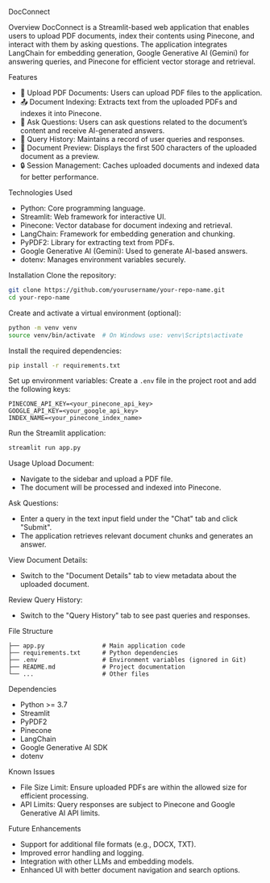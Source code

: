 DocConnect

Overview
DocConnect is a Streamlit-based web application that enables users to upload PDF documents, index their contents using Pinecone, and interact with them by asking questions. The application integrates LangChain for embedding generation, Google Generative AI (Gemini) for answering queries, and Pinecone for efficient vector storage and retrieval.

Features
- 📂 Upload PDF Documents: Users can upload PDF files to the application.
- 📤 Document Indexing: Extracts text from the uploaded PDFs and indexes it into Pinecone.
- 💬 Ask Questions: Users can ask questions related to the document’s content and receive AI-generated answers.
- 📝 Query History: Maintains a record of user queries and responses.
- 📜 Document Preview: Displays the first 500 characters of the uploaded document as a preview.
- 🔒 Session Management: Caches uploaded documents and indexed data for better performance.

Technologies Used
- Python: Core programming language.
- Streamlit: Web framework for interactive UI.
- Pinecone: Vector database for document indexing and retrieval.
- LangChain: Framework for embedding generation and chunking.
- PyPDF2: Library for extracting text from PDFs.
- Google Generative AI (Gemini): Used to generate AI-based answers.
- dotenv: Manages environment variables securely.

Installation
Clone the repository:
```bash
git clone https://github.com/yourusername/your-repo-name.git
cd your-repo-name
```

Create and activate a virtual environment (optional):
```bash
python -m venv venv
source venv/bin/activate  # On Windows use: venv\Scripts\activate
```

Install the required dependencies:
```bash
pip install -r requirements.txt
```

Set up environment variables:
Create a `.env` file in the project root and add the following keys:
```
PINECONE_API_KEY=<your_pinecone_api_key>
GOOGLE_API_KEY=<your_google_api_key>
INDEX_NAME=<your_pinecone_index_name>
```

Run the Streamlit application:
```bash
streamlit run app.py
```

Usage
Upload Document:
- Navigate to the sidebar and upload a PDF file.
- The document will be processed and indexed into Pinecone.

Ask Questions:
- Enter a query in the text input field under the "Chat" tab and click "Submit".
- The application retrieves relevant document chunks and generates an answer.

View Document Details:
- Switch to the "Document Details" tab to view metadata about the uploaded document.

Review Query History:
- Switch to the "Query History" tab to see past queries and responses.

File Structure
```
├── app.py                # Main application code
├── requirements.txt      # Python dependencies
├── .env                  # Environment variables (ignored in Git)
├── README.md             # Project documentation
└── ...                   # Other files
```

Dependencies
- Python >= 3.7
- Streamlit
- PyPDF2
- Pinecone
- LangChain
- Google Generative AI SDK
- dotenv

Known Issues
- File Size Limit: Ensure uploaded PDFs are within the allowed size for efficient processing.
- API Limits: Query responses are subject to Pinecone and Google Generative AI API limits.

Future Enhancements
- Support for additional file formats (e.g., DOCX, TXT).
- Improved error handling and logging.
- Integration with other LLMs and embedding models.
- Enhanced UI with better document navigation and search options.


